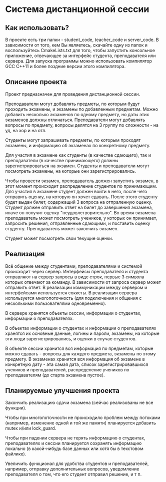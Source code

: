 # Система дистанционной сессии



## Как использовать?

В проекте есть три папки - student_code, teacher_code и server_code. В зависимости от того, кем Вы являетесь, скачайте одну из папок и воспользуйтесь CmakeLists.txt для того, чтобы запустить консольное приложение, отвечающее за интерфейс студента, преподавателя или сервера. Для запуска программы можно использовать компилятор GCC C++11 и более поздние версии этого компилятора.

## Описание проекта

Проект предназначен для проведения дистанционной сессии.

Преподаватели могут добавлять предметы, по которым будут проходить экзамены, и экзамены по добавленным предметам. Можно добавить несколько экзаменов по одному предмету, но даты этих экзаменов должны отличаться. Преподаватели могут добавлять вопросы по предмету, вопросы делятся на 3 группу по сложности - на уд, на хор и на отл.

Студенты могут запрашивать предметы, по которым проходят экзамены, и информацию об экзаменах по конкретному предмету.

Для участия в экзамене как студенты (в качестве сдающего), так и преподаватели (в качестве принимающего) должны зарегистрироваться на экзамен. Студенты и преподаватели могут посмотреть экзамены, на которые они зарегистрировались.

Чтобы провести экзамен, преподаватель должен запустить экзамен, в этот момент происходит распределение студентов по принимающим. Для участия в экзамене студент должен войти в него, после чего отправить оценку, на которую он хочет сдавать. После этого студенту будет выдан билет, содержащий 3 вопроса на отпраленную оценку. Студент должен отправить ответ на билет до завершения экзамена, иначе он получит оценку "неудовлетворительно". Во время экзамена преподаватель может посмотреть учеников, у которых он принимает, запросить решения, отправленные сдающими, и поставить оценку студенту. Преподаватель может закончить экзамен.

Студент может посмотреть свои текущие оценки.

## Реализация

Всё общение между студентами, преподавателями и системой происходит через сервер. Интерфейсы преподавателя и студента отправляют на сервер запросы в виде строк, первые 3 символа которых отвечают за команду. В зависимости от запроса сервер может отправить ответ. В реализации коммуникации между сервером и интерфейсами используется соккеты. В реализации сервера используется многопоточность (для подключения и общения с несколькими пользователями одновременно).

В сервере хранятся объекты сессии, информации о студентах, информации о преподавателях.

В объектах информации о студентах и информации о преподавателях хранятся их основные данные, логины и пароли, экзамены, на которые эти люди зарегистрировались, и оценки в случае студентов.

В объекте сессии хранится вся информация по предметам, которые можно сдавать - вопросы для каждого предмета, экзамены по этому предмету. В экзаменах хранится вся информация об экзамене в конкретную дату - эта самая дата, список зарегистрировавшихся учеников и преподавателей, распределение учеников по преподавателям (до старта экзамена пустое).

## Планируемые улучшения проекта

Закончить реализацию сдачи экзамена (сейчас реализованы не все функции).

Чтобы при многопоточности не происходило проблем между потоками (например, изменение одной и той же памяти) планируется добавить mutex и/или lock_guard.

Чтобы при падении сервера не терять информацию о студентах, преподавателях и сессии планируется сохранять информацию локально (в какой-нибудь базе данных или хотя бы в текстовом файлике).

Увеличить функционал для удобства студентов и преподавателей, например, отправку дополнительных вопросов, уведомление преподавателя о том, что его студент отправил решение, и т п.

